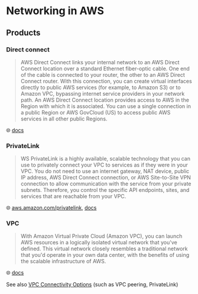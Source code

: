 # Networking in AWS

## Products

### Direct connect

> AWS Direct Connect links your internal network to an AWS Direct Connect location over a standard Ethernet fiber-optic cable. One end of the cable is connected to your router, the other to an AWS Direct Connect router. With this connection, you can create virtual interfaces directly to public AWS services (for example, to Amazon S3) or to Amazon VPC, bypassing internet service providers in your network path. An AWS Direct Connect location provides access to AWS in the Region with which it is associated. You can use a single connection in a public Region or AWS GovCloud (US) to access public AWS services in all other public Regions.

🌐 [docs](https://docs.aws.amazon.com/directconnect/latest/UserGuide/Welcome.html)

### PrivateLink

> WS PrivateLink is a highly available, scalable technology that you can use to privately connect your VPC to services as if they were in your VPC. You do not need to use an internet gateway, NAT device, public IP address, AWS Direct Connect connection, or AWS Site-to-Site VPN connection to allow communication with the service from your private subnets. Therefore, you control the specific API endpoints, sites, and services that are reachable from your VPC.

🌐 [aws.amazon.com/privatelink](https://aws.amazon.com/privatelink/), [docs](https://docs.aws.amazon.com/vpc/latest/privatelink/what-is-privatelink.html)

### VPC

> With Amazon Virtual Private Cloud (Amazon VPC), you can launch AWS resources in a logically isolated virtual network that you've defined. This virtual network closely resembles a traditional network that you'd operate in your own data center, with the benefits of using the scalable infrastructure of AWS.

🌐 [docs](https://docs.aws.amazon.com/vpc/latest/userguide/what-is-amazon-vpc.html)

See also [VPC Connectivity Options](https://docs.aws.amazon.com/whitepapers/latest/aws-vpc-connectivity-options/welcome.html) (such as VPC peering, PrivateLink)
